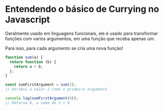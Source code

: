 # Entendendo o básico de Currying no Javascript

Geralmente usado em linguagens funcionais, ele é usado para transformar funções com varios argumentos, em uma função que receba apenas um.

Para isso, para cada argumento se cria uma nova função!

```javascript
function sum(a) {
  return function (b) {
    return a + b;
  };
}

const sumFirstArgument = sum(2);
// Atribui o valor 2 como o primeiro argumento

console.log(sumFirstArgument(4));
// Retorna 6, a soma de 2 + 4
```
